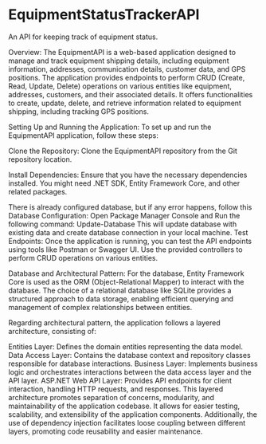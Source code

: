 # EquipmentStatusTrackerAPI
An API for keeping track of equipment status.

Overview:
The EquipmentAPI is a web-based application designed to manage and track equipment shipping details, including equipment information, addresses, communication details, customer data, and GPS positions. The application provides endpoints to perform CRUD (Create, Read, Update, Delete) operations on various entities like equipment, addresses, customers, and their associated details. It offers functionalities to create, update, delete, and retrieve information related to equipment shipping, including tracking GPS positions.

Setting Up and Running the Application:
To set up and run the EquipmentAPI application, follow these steps:

Clone the Repository: Clone the EquipmentAPI repository from the Git repository location.

Install Dependencies: Ensure that you have the necessary dependencies installed. You might need .NET SDK, Entity Framework Core, and other related packages.

There is already configured database, but if any error happens, follow this Database Configuration:
Open Package Manager Console and Run the following command: Update-Database
This will update database with existing data and create database connection in your local machine.
Test Endpoints: Once the application is running, you can test the API endpoints using tools like Postman or Swagger UI. Use the provided controllers to perform CRUD operations on various entities.

Database and Architectural Pattern:
For the database, Entity Framework Core is used as the ORM (Object-Relational Mapper) to interact with the database. The choice of a relational database like SQLite provides a structured approach to data storage, enabling efficient querying and management of complex relationships between entities.

Regarding architectural pattern, the application follows a layered architecture, consisting of:

Entities Layer: Defines the domain entities representing the data model.
Data Access Layer: Contains the database context and repository classes responsible for database interactions.
Business Layer: Implements business logic and orchestrates interactions between the data access layer and the API layer.
ASP.NET Web API Layer: Provides API endpoints for client interaction, handling HTTP requests, and responses.
This layered architecture promotes separation of concerns, modularity, and maintainability of the application codebase. It allows for easier testing, scalability, and extensibility of the application components. Additionally, the use of dependency injection facilitates loose coupling between different layers, promoting code reusability and easier maintenance.
